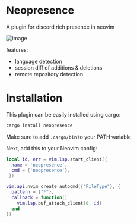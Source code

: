 
# Neopresence

A plugin for discord rich presence in neovim

![image](https://github.com/user-attachments/assets/02cbfb99-7480-4202-b19c-25fdd493aa80)



features:
* language detection
* session diff of additions & deletions
* remote repository detection

# Installation

This plugin can be easily installed using cargo:
```bash
cargo install neopresence
```

Make sure to add `.cargo/bin` to your PATH variable

Next, add this to your Neovim config:
```lua
local id, err = vim.lsp.start_client({
  name = 'neopresence',
  cmd = {'neopresence'},
 })

vim.api.nvim_create_autocmd({"FileType"}, {
  pattern = {"*"},
  callback = function()
    vim.lsp.buf_attach_client(0, id) 
  end
})
```
